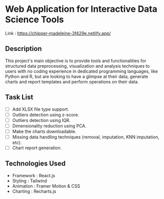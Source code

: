 # Web Application for Interactive Data Science Tools
Link : https://chipper-madeleine-3f429e.netlify.app/

## Description 

This project's main objective is to provide tools and functionalities for structured data preprocessing, visualization and analysis techniques to users with no coding experience in dedicated programming languages, like Python and R, but are looking to have a glimpse at their data, generate charts and report templates and perform operations on their data. 

## Task List

- [ ] Add XLSX file type support.
- [ ] Outliers detection using z-score.
- [ ] Outliers detection using IQR.
- [ ] Dimensionality reduction using PCA.
- [ ] Make the charts downloadable.
- [ ] Missing data handling techniques (removal, imputation, KNN imputation, etc).
- [ ] Chart report generation.

## Technologies Used

- Framework : React.js
- Styling : Tailwind
- Animation : Framer Motion & CSS
- Charting : Recharts.js